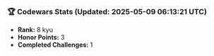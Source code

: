 ### 🏆 Codewars Stats (Updated: 2025-05-09 06:13:21 UTC)

- **Rank:** 8 kyu
- **Honor Points:** 3
- **Completed Challenges:** 1
